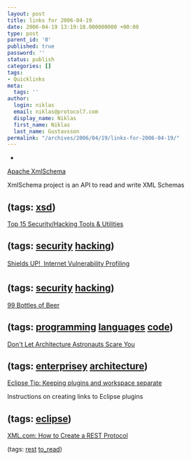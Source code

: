 ```yaml
---
layout: post
title: links for 2006-04-19
date: 2006-04-19 13:19:18.000000000 +00:00
type: post
parent_id: '0'
published: true
password: ''
status: publish
categories: []
tags:
- Quicklinks
meta:
  tags: ''
author:
  login: niklas
  email: niklas@protocol7.com
  display_name: Niklas
  first_name: Niklas
  last_name: Gustavsson
permalink: "/archives/2006/04/19/links-for-2006-04-19/"
---
```

- 
[Apache XmlSchema](http://ws.apache.org/commons/XmlSchema/)

XmlSchema project is an API to read and write XML Schemas

(tags: [xsd](http://del.icio.us/protocol7/xsd))
- 
[Top 15 Security/Hacking Tools & Utilities](http://www.darknet.org.uk/2006/04/top-15-securityhacking-tools-utilities/)

(tags: [security](http://del.icio.us/protocol7/security) [hacking](http://del.icio.us/protocol7/hacking))
- 
[Shields UP!  Internet Vulnerability Profiling](https://www.grc.com/x/ne.dll?bh0bkyd2)

(tags: [security](http://del.icio.us/protocol7/security) [hacking](http://del.icio.us/protocol7/hacking))
- 
[99 Bottles of Beer](http://www.99-bottles-of-beer.net/)

(tags: [programming](http://del.icio.us/protocol7/programming) [languages](http://del.icio.us/protocol7/languages) [code](http://del.icio.us/protocol7/code))
- 
[Don't Let Architecture Astronauts Scare You](http://www.joelonsoftware.com/articles/fog0000000018.html)

(tags: [enterprisey](http://del.icio.us/protocol7/enterprisey) [architecture](http://del.icio.us/protocol7/architecture))
- 
[Eclipse Tip: Keeping plugins and workspace separate](http://www.vasanth.in/PermaLink,guid,ed866f73-5ca4-4b7b-bb72-acefd5a8d075.aspx)

Instructions on creating links to Eclipse plugins

(tags: [eclipse](http://del.icio.us/protocol7/eclipse))
- 
[XML.com: How to Create a REST Protocol](http://www.xml.com/pub/a/2004/12/01/restful-web.html)

(tags: [rest](http://del.icio.us/protocol7/rest) [to\_read](http://del.icio.us/protocol7/to_read))
